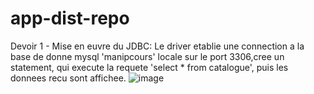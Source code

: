 # app-dist-repo
Devoir 1 - Mise en euvre du JDBC:
Le driver etablie une connection a la base de donne mysql 'manipcours' locale sur le port 3306,cree un statement, qui execute la requete 'select * from catalogue', puis les donnees recu sont affichee.
![image](https://user-images.githubusercontent.com/72801217/151719438-adba7b29-a6a8-4cd7-9d2d-85bf8c959f39.png)
